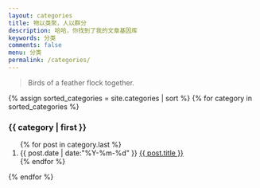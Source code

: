 ```yaml
---
layout: categories
title: 物以类聚，人以群分
description: 哈哈，你找到了我的文章基因库
keywords: 分类
comments: false
menu: 分类
permalink: /categories/
---
```


> Birds of a feather flock together.

<section class="container posts-content">
{% assign sorted_categories = site.categories | sort %}
{% for category in sorted_categories %}
<h3>{{ category | first }}</h3>
<ol class="posts-list" id="{{ category[0] }}">
{% for post in category.last %}
<li class="posts-list-item">
<span class="posts-list-meta">{{ post.date | date:"%Y-%m-%d" }}</span>
<a class="posts-list-name" href="{{ site.url }}{{ post.url }}">{{ post.title }}</a>
</li>
{% endfor %}
</ol>
{% endfor %}
</section>
<!-- /section.content -->

